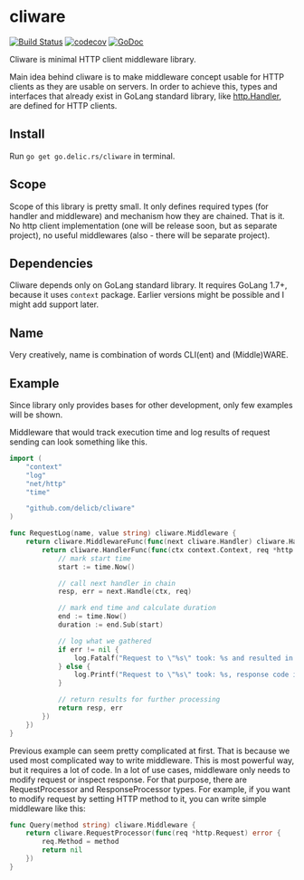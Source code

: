 # cliware
[![Build Status](https://travis-ci.org/delicb/cliware.svg?branch=master)](https://travis-ci.org/delicb/cliware)
[![codecov](https://codecov.io/gh/delicb/cliware/branch/master/graph/badge.svg)](https://codecov.io/gh/delicb/cliware)
[![GoDoc](http://godoc.org/github.com/delicb/cliware?status.png)](http://godoc.org/github.com/delicb/cliware)

Cliware is minimal HTTP client middleware library.

Main idea behind cliware is to make middleware concept usable for HTTP clients
as they are usable on servers. In order to achieve this, types and interfaces
that already exist in GoLang standard library, like 
[http.Handler](https://golang.org/pkg/net/http/#Handler), are defined for 
HTTP clients. 

## Install
Run `go get go.delic.rs/cliware` in terminal.

## Scope
Scope of this library is pretty small. It only defines required types (for
handler and middleware) and mechanism how they are chained. That is it.
No http client implementation (one will be release soon, but as separate 
project), no useful middlewares (also - there will be separate project).

## Dependencies
Cliware depends only on GoLang standard library. 
It requires GoLang 1.7+, because it uses `context` package. Earlier versions
might be possible and I might add support later.

## Name
Very creatively, name is combination of words CLI(ent) and (Middle)WARE. 

## Example
Since library only provides bases for other development, only few examples
will be shown. 

Middleware that would track execution time and log results of request sending
can look something like this.

```go
import (
	"context"
	"log"
	"net/http"
	"time"

	"github.com/delicb/cliware"
)

func RequestLog(name, value string) cliware.Middleware {
	return cliware.MiddlewareFunc(func(next cliware.Handler) cliware.Handler {
		return cliware.HandlerFunc(func(ctx context.Context, req *http.Request) (resp *http.Response, err error) {
			// mark start time
			start := time.Now()

			// call next handler in chain
			resp, err = next.Handle(ctx, req)

			// mark end time and calculate duration
			end := time.Now()
			duration := end.Sub(start)

			// log what we gathered
			if err != nil {
				log.Fatalf("Request to \"%s\" took: %s and resulted in error: %s", req.URL, duration, err)
			} else {
				log.Printf("Request to \"%s\" took: %s, response code is: %d", req.URL, duration, resp.StatusCode)
			}

			// return results for further processing
			return resp, err
		})
	})
}
```

Previous example can seem pretty complicated at first. That is because we used
most complicated way to write middleware. This is most powerful way, but 
it requires a lot of code. In a lot of use cases, middleware only needs to
modify request or inspect response. For that purpose, there are RequestProcessor
and ResponseProcessor types. For example, if you want to modify request by
setting HTTP method to it, you can write simple middleware like this:

```go
func Query(method string) cliware.Middleware {
	return cliware.RequestProcessor(func(req *http.Request) error {
		req.Method = method
		return nil
	})
}
```
 

